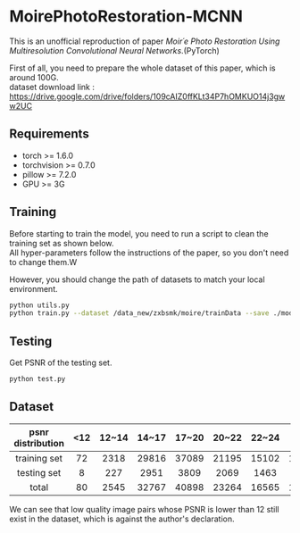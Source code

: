 # MoirePhotoRestoration-MCNN

This is an unofficial reproduction of paper *Moir´e Photo Restoration Using Multiresolution Convolutional Neural Networks*.(PyTorch)

First of all, you need to prepare the whole dataset of this paper, which is around 100G.\
dataset download link : https://drive.google.com/drive/folders/109cAIZ0ffKLt34P7hOMKUO14j3gww2UC

## Requirements

* torch >= 1.6.0
* torchvision >= 0.7.0
* pillow >= 7.2.0
* GPU >= 3G

## Training

Before starting to train the model, you need to run a script to clean the training set as shown below.\
All hyper-parameters follow the instructions of the paper, so you don't need to change them.W

However, you should change the path of datasets to match your local environment.

```bash
python utils.py
python train.py --dataset /data_new/zxbsmk/moire/trainData --save ./model
```

## Testing

Get PSNR of the testing set.

```bash
python test.py
```

## Dataset

| psnr distribution | \<12 | 12~14 | 14~17 | 17~20 | 20~22 | 22~24 | \>24  |
| :---------------: | :--: | :---: | :---: | :---: | :---: | :---: | :---: |
|   training set    |  72  | 2318  | 29816 | 37089 | 21195 | 15102 | 12856 |
|    testing set    |  8   |  227  | 2951  | 3809  | 2069  | 1463  | 1324  |
|       total       |  80  | 2545  | 32767 | 40898 | 23264 | 16565 | 14180 |

We can see that low quality image pairs whose PSNR is lower than 12 still exist in the dataset, which is against the author's declaration.